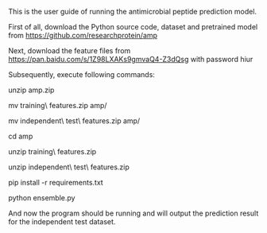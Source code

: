 This is the user guide of running the antimicrobial peptide prediction model.

First of all, download the Python source code, dataset and pretrained model from https://github.com/researchprotein/amp

Next, download the feature files from https://pan.baidu.com/s/1Z98LXAKs9gmvaQ4-Z3dQsg with password hiur

Subsequently, execute following commands:

unzip amp.zip

mv training\ features.zip amp/

mv independent\ test\ features.zip amp/

cd amp

unzip training\ features.zip

unzip independent\ test\ features.zip

pip install -r requirements.txt

python ensemble.py

And now the program should be running and will output the prediction result for the independent test dataset.
